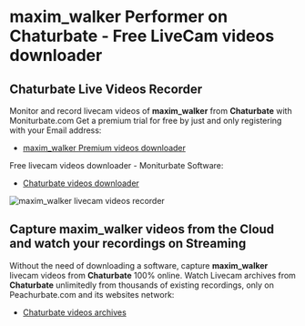 # maxim_walker Performer on Chaturbate - Free LiveCam videos downloader

## Chaturbate Live Videos Recorder

Monitor and record livecam videos of **maxim_walker** from **Chaturbate** with Moniturbate.com
Get a premium trial for free by just and only registering with your Email address:
* [maxim_walker Premium videos downloader](https://moniturbate.com/request-demo-licence-key.html)

Free livecam videos downloader - Moniturbate Software:
* [Chaturbate videos downloader](https://moniturbate.com/moniturbate-download-software.html)

![maxim_walker livecam videos recorder](https://peachurnet.com/templates/moniturbate-software.png)


## Capture maxim_walker videos from the Cloud and watch your recordings on Streaming

Without the need of downloading a software, capture **maxim_walker** livecam videos from **Chaturbate** 100% online.
Watch Livecam archives from **Chaturbate** unlimitedly from thousands of existing recordings, only on Peachurbate.com and its websites network:
* [Chaturbate videos archives](https://peachurnet.com/)